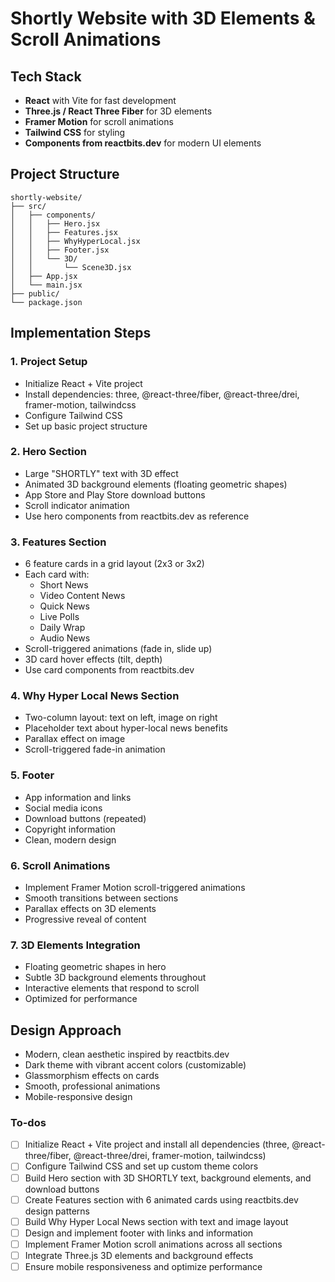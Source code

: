 <!-- 4f7c96e9-5e2f-4181-bc68-41820513ef31 c2151d9c-e155-44bf-b790-c30c43e1d057 -->
# Shortly Website with 3D Elements & Scroll Animations

## Tech Stack

- **React** with Vite for fast development
- **Three.js / React Three Fiber** for 3D elements
- **Framer Motion** for scroll animations
- **Tailwind CSS** for styling
- **Components from reactbits.dev** for modern UI elements

## Project Structure

```
shortly-website/
├── src/
│   ├── components/
│   │   ├── Hero.jsx
│   │   ├── Features.jsx
│   │   ├── WhyHyperLocal.jsx
│   │   ├── Footer.jsx
│   │   └── 3D/
│   │       └── Scene3D.jsx
│   ├── App.jsx
│   └── main.jsx
├── public/
└── package.json
```

## Implementation Steps

### 1. Project Setup

- Initialize React + Vite project
- Install dependencies: three, @react-three/fiber, @react-three/drei, framer-motion, tailwindcss
- Configure Tailwind CSS
- Set up basic project structure

### 2. Hero Section

- Large "SHORTLY" text with 3D effect
- Animated 3D background elements (floating geometric shapes)
- App Store and Play Store download buttons
- Scroll indicator animation
- Use hero components from reactbits.dev as reference

### 3. Features Section

- 6 feature cards in a grid layout (2x3 or 3x2)
- Each card with:
  - Short News
  - Video Content News
  - Quick News
  - Live Polls
  - Daily Wrap
  - Audio News
- Scroll-triggered animations (fade in, slide up)
- 3D card hover effects (tilt, depth)
- Use card components from reactbits.dev

### 4. Why Hyper Local News Section

- Two-column layout: text on left, image on right
- Placeholder text about hyper-local news benefits
- Parallax effect on image
- Scroll-triggered fade-in animation

### 5. Footer

- App information and links
- Social media icons
- Download buttons (repeated)
- Copyright information
- Clean, modern design

### 6. Scroll Animations

- Implement Framer Motion scroll-triggered animations
- Smooth transitions between sections
- Parallax effects on 3D elements
- Progressive reveal of content

### 7. 3D Elements Integration

- Floating geometric shapes in hero
- Subtle 3D background elements throughout
- Interactive elements that respond to scroll
- Optimized for performance

## Design Approach

- Modern, clean aesthetic inspired by reactbits.dev
- Dark theme with vibrant accent colors (customizable)
- Glassmorphism effects on cards
- Smooth, professional animations
- Mobile-responsive design

### To-dos

- [ ] Initialize React + Vite project and install all dependencies (three, @react-three/fiber, @react-three/drei, framer-motion, tailwindcss)
- [ ] Configure Tailwind CSS and set up custom theme colors
- [ ] Build Hero section with 3D SHORTLY text, background elements, and download buttons
- [ ] Create Features section with 6 animated cards using reactbits.dev design patterns
- [ ] Build Why Hyper Local News section with text and image layout
- [ ] Design and implement footer with links and information
- [ ] Implement Framer Motion scroll animations across all sections
- [ ] Integrate Three.js 3D elements and background effects
- [ ] Ensure mobile responsiveness and optimize performance